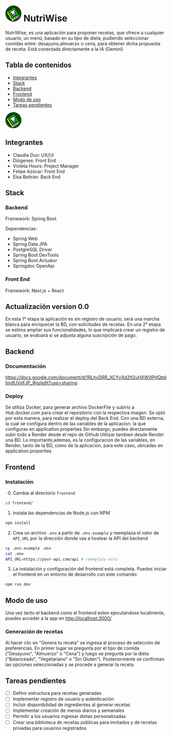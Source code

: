 # ![Logo del proyecto](/Nutriwise-logo.png) NutriWise 
NutriWise, es una aplicación para proponer recetas, que ofrece a cualquier 
usuario, un menú, basado en su tipo de dieta, pudiendo seleccionar comidas 
entre: desayuno,almuerzo o cena, para obtener dicha propuesta de receta.
Está conectada directamente a la IA (Gemini)

## Tabla de contenidos

- [Integrantes](#integrantes)
- [Stack](#stack)
- [Backend](#backend)
- [Frontend](#frontend)
- [Modo de uso](#modo-de-uso)
- [Tareas pendientes](#tareas-pendientes)

![Logo del proyecto](/Nutriwise-logo.png)
## Integrantes
- Claudia Duo: UX/UI
- Diógenes: Front End 
- Violeta Hours: Project Manager
- Felipe Azócar: Front End
- Elsa Beltrán: Back End

## Stack
### Backend

Framework: Spring Boot  

Dependencias:
- Spring Web
- Spring Data JPA
- PostgreSQL Driver
- Spring Boot DevTools
- Spring Boot Actuator
- Springdoc OpenApi

### Front End

Framework: Next.js + React

## Actualización version 0.0
En esta 1° etapa la aplicación es sin registro de usuario, será una marcha
blanca para enriquecer la BD, con solicitudes de recetas.
En una 2° etapa se estima ampliar sus funcionalidades, lo que implicará crear
un registro de usuario, se evaluará si se adjunta alguna suscripción de pago.

## Backend
### Documentación
https://docs.google.com/document/d/1RLhvDRR_XCYyXd2fI2uHXW0PHQtpIImdfJVsFJP_lKg/edit?usp=sharing

### Deploy
Se utiliza Docker, para generar archivo DockerFile y subirlo a Hub.docker.com para crear el repositorio
con la respectiva imagen. Se optó por esta manera, para realizar el deploy del Back End.
Con una BD externa, la cual se configura dentro de las variables de la aplicacion, la que configuras
en application.properties
Sin embargo, puedes directamente subir todo a Render desde el repo de Github
Utilizar tambien desde Render una BD.
Lo importante,ademas, es la configuracion de las variables, en Render, tanto de la BD, como
de la aplicacion, para este caso, ubicadas en application.properties

## Frontend

### Instalación

0. Cambia al directorio `frontend`
```sh
cd frontend/
```

1. Instala las dependencias de Node.js con NPM
```sh
npm install
```

2. Crea un archivo `.env` a partir de `.env.example` y reemplaza el valor de `API_URL` por la dirección donde vas a hostear la API del backend
```sh
cp .env.example .env
cat .env
API_URL=https://your-api.com/api # reemplaza esto
```

3. La instalación y configuración del frontend está completa. Puedes iniciar el frontend en un entorno de desarrollo con este comando:
```sh
npm run dev
```

## Modo de uso

Una vez tanto el backend como el frontend esten ejecutándose localmente, puedes acceder a la app en [http://localhost:3000/](http://localhost:3000/)

### Generación de recetas

Al hacer clic en "Genera tu receta" se ingresa al proceso de selección de preferencias. En primer lugar se pregunta por el tipo de comida ("Desayuno", "Almuerzo" o "Cena") y luego se pregunta por la dieta ("Balanceado", "Vegetariano" o "Sin Gluten"). Posteriormente se confirman las opciones seleccionadas y se procede a generar la receta.

## Tareas pendientes
- [ ] Definir estructura para recetas generadas
- [ ] Implementar registro de usuario y autenticación
- [ ] Incluir disponibilidad de ingredientes al generar recetas
- [ ] Implementar creación de menús diarios y semanales
- [ ] Permitir a los usuarios ingresar dietas personalizadas
- [ ] Crear una biblioteca de recetas públicas para invitados y de recetas privadas para usuarios registrados
